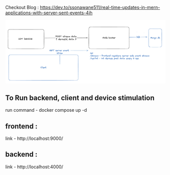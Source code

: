 Checkout Blog : https://dev.to/ssonawane511/real-time-updates-in-mern-applications-with-server-sent-events-4ih

![Screenshot](architecture.png)
## To Run backend, client and device stimulation
run command - docker compose up -d

## frontend : 
link - http://localhost:9000/  
## backend : 
link - http://localhost:4000/ 
